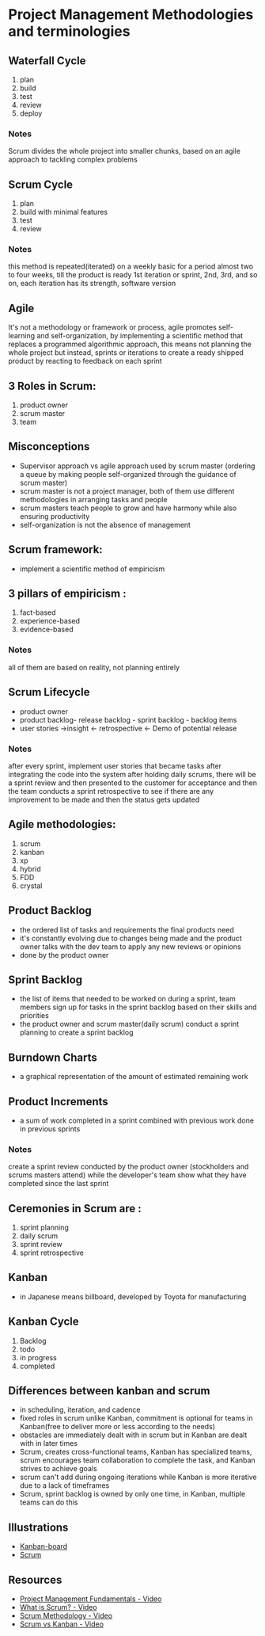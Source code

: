 # Project Management Methodologies and terminologies
## Waterfall Cycle 
1. plan
2. build
3. test
4. review
5. deploy

### Notes
Scrum divides the whole project into smaller chunks, based on an agile approach to tackling complex problems

## Scrum Cycle
1. plan
2. build with minimal features
3. test
4. review

### Notes
this method is repeated(iterated) on a weekly basic for a period almost two to four weeks, till the product is ready
1st iteration or sprint, 2nd, 3rd, and so on, each iteration has its strength, software version

## Agile
It's not a methodology or framework or process, agile promotes self-learning and self-organization, by implementing a scientific method that replaces a programmed algorithmic approach, this means not planning the whole project but instead, sprints or iterations to create a ready shipped product by reacting to feedback on each sprint

## 3 Roles in Scrum:
1. product owner
2. scrum master
3. team

## Misconceptions
- Supervisor approach vs agile approach used by scrum master (ordering a queue by making people self-organized through the guidance of scrum master)
- scrum master is not a project manager, both of them use different methodologies in arranging tasks and people
- scrum masters teach people to grow and have harmony while also ensuring productivity 
- self-organization is not the absence of management

## Scrum framework:
- implement a scientific method of empiricism 

## 3 pillars of empiricism :
1. fact-based
2. experience-based
3. evidence-based

### Notes
all of them are based on reality, not planning entirely

## Scrum Lifecycle
- product owner
- product backlog- release backlog - sprint  backlog - backlog  items
- user stories ->insight <- retrospective <- Demo of potential release

### Notes
after every sprint, implement user stories that became tasks after integrating the code into the system after holding daily scrums, there will be a sprint review and then presented to the customer for acceptance and then the team conducts a sprint retrospective to see if there are any improvement to be made and then the status gets updated

## Agile methodologies:
1. scrum
2. kanban
3. xp
4. hybrid
5. FDD
6. crystal

## Product Backlog
- the ordered list of tasks and requirements the final products need
- it's constantly evolving due to changes being made and the product owner talks with the dev team to apply any new reviews or opinions
- done by the product owner

## Sprint Backlog
- the list of items that needed to be worked on during a sprint, team members sign up for tasks in the sprint backlog based on their skills and priorities
- the product owner and scrum master(daily scrum) conduct a sprint planning to create a sprint backlog

## Burndown Charts
- a graphical representation of the amount of estimated remaining work

## Product Increments
- a sum of work completed in a sprint combined with previous work done in previous sprints

### Notes
create a sprint review conducted by the product owner (stockholders and scrums masters attend) while the developer's team show what they have completed since the last sprint


## Ceremonies in Scrum are :
1. sprint planning
2. daily scrum
3. sprint review
4. sprint retrospective

## Kanban
- in Japanese means billboard, developed by Toyota for manufacturing 

## Kanban Cycle
1. Backlog
2. todo
3. in progress
4. completed


## Differences between kanban and scrum
- in scheduling, iteration, and cadence
- fixed roles in scrum unlike Kanban, commitment is optional for teams in Kanban(free to deliver more or less according to the needs)
- obstacles are immediately dealt with in scrum but in Kanban are dealt with in later times
- Scrum, creates cross-functional teams, Kanban has specialized teams, scrum encourages team collaboration to complete the task, and Kanban strives to achieve goals
- scrum can't add during ongoing iterations while Kanban is more iterative due to a lack of timeframes
- Scrum, sprint backlog is owned by only one time, in Kanban, multiple teams can do this

## Illustrations
- [Kanban-board](https://github.com/RaheemAmer/Self-study/blob/main/kanban-board.png)
- [Scrum](https://github.com/RaheemAmer/Self-study/blob/main/scrum.png)
## Resources
- [Project Management Fundamentals - Video](https://www.youtube.com/watch?v=6LJLIfRfrts)
- [What is Scrum? - Video](https://www.youtube.com/watch?v=DbCvs-60ytM)
- [Scrum Methodology - Video](https://www.youtube.com/watch?v=8dGdIcyDk1w)
- [Scrum vs Kanban - Video](https://www.youtube.com/watch?v=GLFuzBiy18o)
